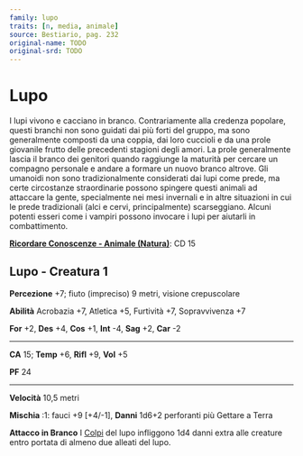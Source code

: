 ```yaml
---
family: lupo
traits: [n, media, animale]
source: Bestiario, pag. 232
original-name: TODO
original-srd: TODO
---
```


# Lupo

I lupi vivono e cacciano in branco. Contrariamente alla credenza popolare,
questi branchi non sono guidati dai più forti del gruppo, ma sono generalmente
composti da una coppia, dai loro cuccioli e da una prole giovanile frutto delle
precedenti stagioni degli amori. La prole generalmente lascia il branco dei
genitori quando raggiunge la maturità per cercare un compagno personale e andare
a formare un nuovo branco altrove. Gli umanoidi non sono tradizionalmente
considerati dai lupi come prede, ma certe circostanze straordinarie possono
spingere questi animali ad attaccare la gente, specialmente nei mesi invernali e
in altre situazioni in cui le prede tradizionali (alci e cervi, principalmente)
scarseggiano. Alcuni potenti esseri come i vampiri possono invocare i lupi per
aiutarli in combattimento.

**[Ricordare Conoscenze - Animale (Natura)](/azioni/ricordare-conoscenze)**: CD
15

## Lupo - Creatura 1

**Percezione** +7; fiuto (impreciso) 9 metri, visione crepuscolare

**Abilità** Acrobazia +7, Atletica +5, Furtività +7, Sopravvivenza +7

**For** +2, **Des** +4, **Cos** +1, **Int** -4, **Sag** +2, **Car** -2

---

**CA** 15; **Temp** +6, **Rifl** +9, **Vol** +5

**PF** 24

---

**Velocità** 10,5 metri

**Mischia** :1: fauci +9 \[+4/-1], **Danni** 1d6+2 perforanti più Gettare a
Terra

**Attacco in Branco** I [Colpi](/azioni/colpire) del lupo infliggono 1d4 danni
extra alle creature entro portata di almeno due alleati del lupo.
